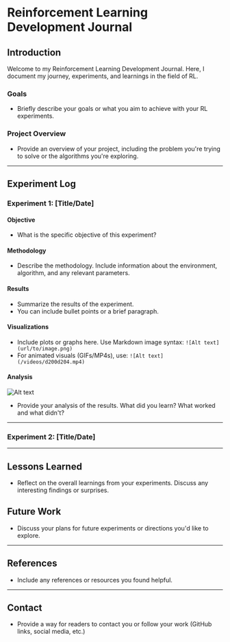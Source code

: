 # Reinforcement Learning Development Journal

## Introduction
Welcome to my Reinforcement Learning Development Journal. Here, I document my journey, experiments, and learnings in the field of RL.

### Goals
- Briefly describe your goals or what you aim to achieve with your RL experiments.

### Project Overview
- Provide an overview of your project, including the problem you're trying to solve or the algorithms you're exploring.

---

## Experiment Log

### Experiment 1: [Title/Date]

#### Objective
- What is the specific objective of this experiment?

#### Methodology
- Describe the methodology. Include information about the environment, algorithm, and any relevant parameters.

#### Results
- Summarize the results of the experiment.
- You can include bullet points or a brief paragraph.

#### Visualizations
- Include plots or graphs here. Use Markdown image syntax: `![Alt text](url/to/image.png)`
- For animated visuals (GIFs/MP4s), use: `![Alt text](/videos/d200d204.mp4)`

#### Analysis
![Alt text](https://github.com/andrei-herdt/andrei-herdt.github.io/blob/main/videos/d200d204.gif)
- Provide your analysis of the results. What did you learn? What worked and what didn't?

---

### Experiment 2: [Title/Date]
<!-- Repeat the structure for subsequent experiments -->

---

## Lessons Learned
- Reflect on the overall learnings from your experiments. Discuss any interesting findings or surprises.

## Future Work
- Discuss your plans for future experiments or directions you'd like to explore.

---

## References
- Include any references or resources you found helpful.

---

## Contact
- Provide a way for readers to contact you or follow your work (GitHub links, social media, etc.)



